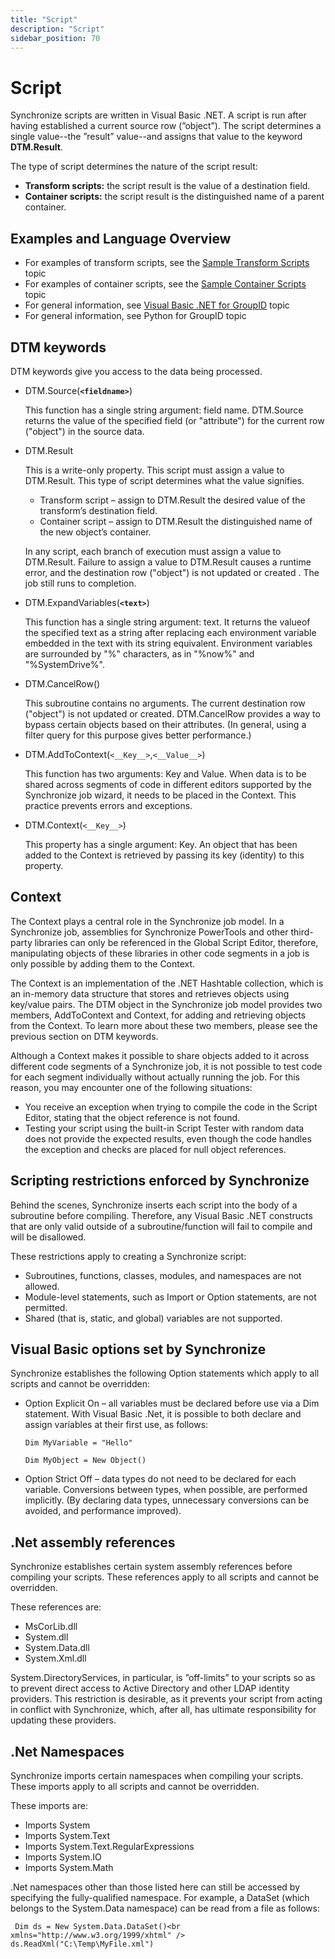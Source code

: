 ```yaml
---
title: "Script"
description: "Script"
sidebar_position: 70
---
```


# Script

Synchronize scripts are written in Visual Basic .NET. A script is run after having established a
current source row (”object”). The script determines a single value--the ”result” value--and assigns
that value to the keyword **DTM.Result**.

The type of script determines the nature of the script result:

- **Transform scripts:** the script result is the value of a destination field.
- **Container scripts:** the script result is the distinguished name of a parent container.

## Examples and Language Overview

- For examples of transform scripts, see the
  [Sample Transform Scripts](/docs/directorymanager/11.0/portal/synchronize/dtmscript/sampletransformscript.md)
  topic
- For examples of container scripts, see the
  [Sample Container Scripts](/docs/directorymanager/11.0/portal/synchronize/dtmscript/samplecontainerscript.md)
  topic
- For general information, see
  [Visual Basic .NET for GroupID](/docs/directorymanager/11.0/portal/synchronize/dtmscript/visualbasicnetbasic.md)
  topic
- For general information, see Python for GroupID topic

## DTM keywords

DTM keywords give you access to the data being processed.

- DTM.Source(**`<fieldname>`**)

    This function has a single string argument: field name. DTM.Source returns the value of the
    specified field (or "attribute") for the current row ("object") in the source data.

- DTM.Result

    This is a write-only property. This script must assign a value to DTM.Result. This type of
    script determines what the value signifies.

    - Transform script – assign to DTM.Result the desired value of the transform’s destination
      field.
    - Container script – assign to DTM.Result the distinguished name of the new object’s container.

    In any script, each branch of execution must assign a value to DTM.Result. Failure to assign a
    value to DTM.Result causes a runtime error, and the destination row ("object") is not updated or
    created . The job still runs to completion.

- DTM.ExpandVariables(**`<text>`**)

    This function has a single string argument: text. It returns the valueof the specified text as a
    string after replacing each environment variable embedded in the text with its string
    equivalent. Environment variables are surrounded by "%" characters, as in "%now%" and
    "%SystemDrive%".

- DTM.CancelRow()

    This subroutine contains no arguments. The current destination row ("object") is not updated or
    created. DTM.CancelRow provides a way to bypass certain objects based on their attributes. (In
    general, using a filter query for this purpose gives better performance.)

- DTM.AddToContext(`<__Key__>`,`<__Value__>`)

    This function has two arguments: Key and Value. When data is to be shared across segments of
    code in different editors supported by the Synchronize job wizard, it needs to be placed in the
    Context. This practice prevents errors and exceptions.

- DTM.Context(`<__Key__>`)

    This property has a single argument: Key. An object that has been added to the Context is
    retrieved by passing its key (identity) to this property.

## Context

The Context plays a central role in the Synchronize job model. In a Synchronize job, assemblies for
Synchronize PowerTools and other third-party libraries can only be referenced in the Global Script
Editor, therefore, manipulating objects of these libraries in other code segments in a job is only
possible by adding them to the Context.

The Context is an implementation of the .NET Hashtable collection, which is an in-memory data
structure that stores and retrieves objects using key/value pairs. The DTM object in the Synchronize
job model provides two members, AddToContext and Context, for adding and retrieving objects from the
Context. To learn more about these two members, please see the previous section on DTM keywords.

Although a Context makes it possible to share objects added to it across different code segments of
a Synchronize job, it is not possible to test code for each segment individually without actually
running the job. For this reason, you may encounter one of the following situations:

- You receive an exception when trying to compile the code in the Script Editor, stating that the
  object reference is not found.
- Testing your script using the built-in Script Tester with random data does not provide the
  expected results, even though the code handles the exception and checks are placed for null object
  references.

## Scripting restrictions enforced by Synchronize

Behind the scenes, Synchronize inserts each script into the body of a subroutine before compiling.
Therefore, any Visual Basic .NET constructs that are only valid outside of a subroutine/function
will fail to compile and will be disallowed.

These restrictions apply to creating a Synchronize script:

- Subroutines, functions, classes, modules, and namespaces are not allowed.
- Module-level statements, such as Import or Option statements, are not permitted.
- Shared (that is, static, and global) variables are not supported.

## Visual Basic options set by Synchronize

Synchronize establishes the following Option statements which apply to all scripts and cannot be
overridden:

- Option Explicit On – all variables must be declared before use via a Dim statement. With Visual
  Basic .Net, it is possible to both declare and assign variables at their first use, as follows:

    ```
    Dim MyVariable = "Hello"
    ```

    ```
    Dim MyObject = New Object()
    ```

- Option Strict Off – data types do not need to be declared for each variable. Conversions between
  types, when possible, are performed implicitly. (By declaring data types, unnecessary conversions
  can be avoided, and performance improved).

## .Net assembly references

Synchronize establishes certain system assembly references before compiling your scripts. These
references apply to all scripts and cannot be overridden.

These references are:

- MsCorLib.dll
- System.dll
- System.Data.dll
- System.Xml.dll

System.DirectoryServices, in particular, is ”off-limits” to your scripts so as to prevent direct
access to Active Directory and other LDAP identity providers. This restriction is desirable, as it
prevents your script from acting in conflict with Synchronize, which, after all, has ultimate
responsibility for updating these providers.

## .Net Namespaces

Synchronize imports certain namespaces when compiling your scripts. These imports apply to all
scripts and cannot be overridden.

These imports are:

- Imports System
- Imports System.Text
- Imports System.Text.RegularExpressions
- Imports System.IO
- Imports System.Math

.Net namespaces other than those listed here can still be accessed by specifying the fully-qualified
namespace. For example, a DataSet (which belongs to the System.Data namespace) can be read from a
file as follows:

```
 Dim ds = New System.Data.DataSet()<br xmlns="http://www.w3.org/1999/xhtml" /> ds.ReadXml("C:\Temp\MyFile.xml")
                
```
